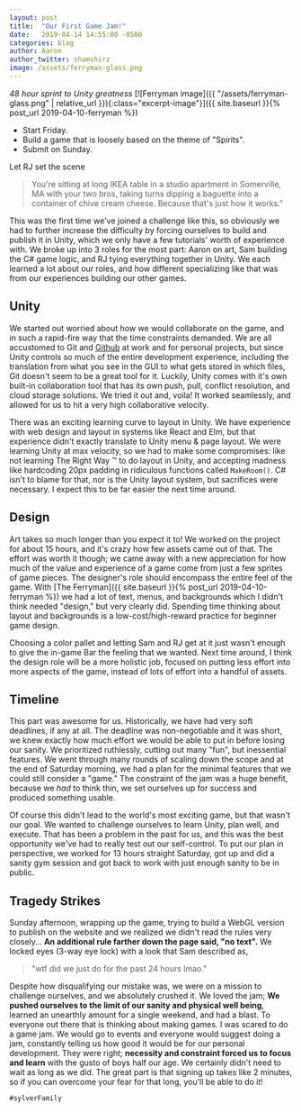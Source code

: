 ```yaml
---
layout: post
title:  "Our First Game Jam!"
date:   2019-04-14 14:55:00 -0500
categories: blog
author: Aaron
author_twitter: shamshirz
image: /assets/ferryman-glass.png
---
```

_48 hour sprint to Unity greatness_
[![Ferryman image]({{ "/assets/ferryman-glass.png" | relative_url }}){:class="excerpt-image"}]({{ site.baseurl }}{% post_url 2019-04-10-ferryman %})
<!-- Ends the excerpt text, it includes the image -->

* Start Friday.
* Build a game that is loosely based on the theme of "Spirits".
* Submit on Sunday.

Let RJ set the scene
> You're sitting at long IKEA table in a studio apartment in Somerville, MA with your two bros, taking turns dipping a baguette into a container of chive cream cheese. Because that's just how it works."


This was the first time we've joined a challenge like this, so obviously we had to further increase the difficulty by forcing ourselves to build and publish it in Unity, which we only have a few tutorials' worth of experience with.
We broke up into 3 roles for the most part: Aaron on art, Sam building the C# game logic, and RJ tying everything together in Unity. We each learned a lot about our roles, and how different specializing like that was from our experiences building our other games.


## Unity

We started out worried about how we would collaborate on the game, and in such a rapid-fire way that the time constraints demanded.
We are all accustomed to Git and [Github](https://github.com/SylverStudios) at work and for personal projects, but since Unity controls so much of the entire development experience, including the translation from what you see in the GUI to what gets stored in which files, Git doesn't seem to be a great tool for it.
Luckily, Unity comes with it's own built-in collaboration tool that has its own push, pull, conflict resolution, and cloud storage solutions.
We tried it out and, voila! It worked seamlessly, and allowed for us to hit a very high collaborative velocity.

There was an exciting learning curve to layout in Unity.
We have experience with web design and layout in systems like React and Elm, but that experience didn't exactly translate to Unity menu & page layout.
We were learning Unity at max velocity, so we had to make some compromises: like not learning The Right Way ™ to do layout in Unity, and accepting madness like hardcoding 20px padding in ridiculous functions called `MakeRoom()`.
C# isn't to blame for that, nor is the Unity layout system, but sacrifices were necessary.
I expect this to be far easier the next time around.


## Design


Art takes so much longer than you expect it to! We worked on the project for about 15 hours, and it's crazy how few assets came out of that.
The effort was worth it though; we came away with a new appreciation for how much of the value and experience of a game come from just a few sprites of game pieces.
The designer's role should encompass the entire feel of the game. With [The Ferryman]({{ site.baseurl }}{% post_url 2019-04-10-ferryman %}) we had a lot of text, menus, and backgrounds which I didn't think needed "design," but very clearly did.
Spending time thinking about layout and backgrounds is a low-cost/high-reward practice for beginner game design.

Choosing a color pallet and letting Sam and RJ get at it just wasn't enough to give the in-game Bar the feeling that we wanted.
Next time around, I think the design role will be a more holistic job, focused on putting less effort into more aspects of the game, instead of lots of effort into a handful of assets.


## Timeline

This part was awesome for us.
Historically, we have had very soft deadlines, if any at all.
The deadline was non-negotiable and it was short, we knew exactly how much effort we would be able to put in before losing our sanity.
We prioritized ruthlessly, cutting out many "fun", but inessential features.
We went through many rounds of scaling down the scope and at the end of Saturday morning, we had a plan for the minimal features that we could still consider a "game."
The constraint of the jam was a huge benefit, because we _had_ to think thin, we set ourselves up for success and produced something usable.

Of course this didn't lead to the world's most exciting game, but that wasn't our goal.
We wanted to challenge ourselves to learn Unity, plan well, and execute.
That has been a problem in the past for us, and this was the best opportunity we've had to really test out our self-control.
To put our plan in perspective, we worked for 13 hours straight Saturday, got up and did a sanity gym session and got back to work with just enough sanity to be in public.


## Tragedy Strikes

Sunday afternoon, wrapping up the game, trying to build a WebGL version to publish on the website and we realized we didn't read the rules very closely… **An additional rule farther down the page said, "no text".** We locked eyes (3-way eye lock) with a look that Sam described as,
> "wtf did we just do for the past 24 hours lmao."


Despite how disqualifying our mistake was, we were on a mission to challenge ourselves, and we absolutely crushed it.
We loved the jam; **We pushed ourselves to the limit of our sanity and physical well being**, learned an unearthly amount for a single weekend, and had a blast.
To everyone out there that is thinking about making games.
I was scared to do a game jam.
We would go to events and everyone would suggest doing a jam, constantly telling us how good it would be for our personal development.
They were right; **necessity and constraint forced us to focus and learn** with the gusto of boys half our age.
We certainly didn't need to wait as long as we did. The great part is that signing up takes like 2 minutes, so if you can overcome your fear for that long, you'll be able to do it!


`#sylverFamily`

